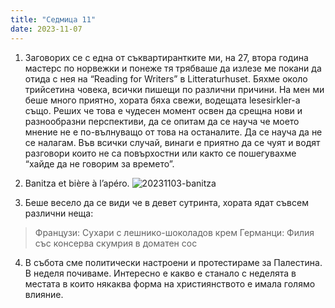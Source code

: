 ```yaml
---
title: "Седмица 11"
date: 2023-11-07
---
```

1. Заговорих се с една от съквартирантките ми, на 27, втора година мастерс по норвежки и понеже тя трябваше да излезе ме покани да отида с нея на “Reading for Writers” в Litteraturhuset. Бяхме около трийсетина човека, всички пишещи по различни причини. На мен ми беше много приятно, хората бяха свежи, водещата lesesirkler-а също. 
Реших че това е чудесен момент освен да срещна нови и разнообразни перспективи, да се опитам да се науча че моето мнение не е по-вълнуващо от това на останалите. Да се науча да не се налагам. Във всички случай, винаги е приятно да се чуят и водят разговори които не са повърхостни или както се пошегувахме “хайде да не говорим за времето”. 

2. Banitza et bière à l’apéro.
![20231103-banitza](https://github.com/wiseblondie/brum-thoughts-chain/assets/133108671/16305461-a6aa-4d3b-8c0a-d7fd8c42d155)

3. Беше весело да се види че в девет сутринта, хората ядат съвсем различни неща:  
>Французи: Сухари с лешнико-шоколадов крем
>Германци: Филия със консерва скумрия в доматен сос

4. В събота сме политически настроени и протестираме за Палестина.
В неделя почиваме.
Интересно е какво е станало с неделята в местата в които някаква форма на християнството е имала голямо влияние.


